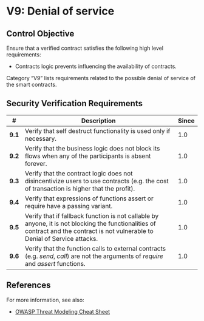 # V9: Denial of service

## Control Objective

Ensure that a verified contract satisfies the following high level requirements:
* Contracts logic prevents influencing the availability of contracts.

Category “V9” lists requirements related to the possible denial of service of the smart contracts.

## Security Verification Requirements

| # | Description | Since |
| --- | --- | --- |
| **9.1** | Verify that self destruct functionality is used only if necessary. | 1.0 |
| **9.2** | Verify that the business logic does not block its flows when any of the participants is absent forever.  | 1.0 |
| **9.3** | Verify that the contract logic does not disincentivize users to use contracts (e.g. the cost of transaction is higher that the profit). | 1.0 |
| **9.4** | Verify that expressions of functions assert or require have a passing variant. | 1.0 |
| **9.5** | Verify that if fallback function is not callable by anyone, it is not blocking the functionalities of contract and the contract is not vulnerable to Denial of Service attacks. | 1.0 |
| **9.6** | Verify that the function calls to external contracts (e.g. *send*, *call*) are not the arguments of *require* and *assert* functions. | 1.0 |


## References

For more information, see also:

* [OWASP Threat Modeling Cheat Sheet](https://www.owasp.org/index.php/Threat_Modeling_Cheat_Sheet)
